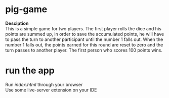 # pig-game
**Desciption** <br/>
This is a simple game for two players. The first player rolls the dice and his points are summed up, in order to save the accumulated points, he will have to pass the turn to another participant until the number 1 falls out. When the number 1 falls out, the points earned for this round are reset to zero and the turn passes to another player. The first person who scores 100 points wins.

# **run the app** <br/>
Run _index.html_ through your browser <br/>
Use some live-server extension on your IDE
